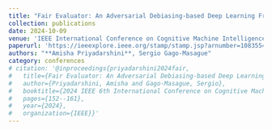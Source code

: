 ```yaml
---
title: "Fair Evaluator: An Adversarial Debiasing-based Deep Learning Framework in Student Admissions"
collection: publications
date: 2024-10-09
venue: 'IEEE International Conference on Cognitive Machine Intelligence (CogMI)'
paperurl: 'https://ieeexplore.ieee.org/stamp/stamp.jsp?arnumber=10835546'
authors: "**Amisha Priyadarshini**, Sergio Gago-Masague"
category: conferences
# citation: '@inproceedings{priyadarshini2024fair,
#   title={Fair Evaluator: An Adversarial Debiasing-based Deep Learning Framework in Student Admissions},
#   author={Priyadarshini, Amisha and Gago-Masague, Sergio},
#   booktitle={2024 IEEE 6th International Conference on Cognitive Machine Intelligence (CogMI)},
#   pages={152--161},
#   year={2024},
#   organization={IEEE}}'
---
```


